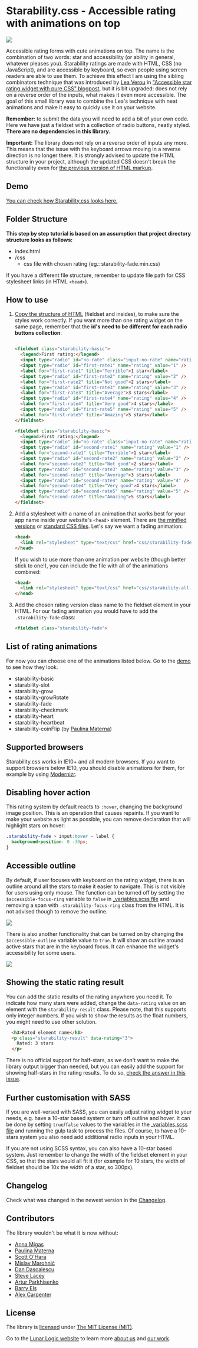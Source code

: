 # Starability.css - Accessible rating with animations on top

![](https://raw.githubusercontent.com/LunarLogic/starability/master/gh-images/starability-showcase.gif)

Accessible rating forms with cute animations on top. The name is the combination of two words: star and accessibility (or ability in general, whatever pleases you). Starability ratings are made with HTML, CSS (no JavaScript), and are accessible by keyboard, so even people using screen readers are able to use them. To achieve this effect I am using the sibling combinators technique that was introduced by [Lea Verou](http://lea.verou.me) in ["Accessible star rating widget with pure CSS" blogpost](http://lea.verou.me/2011/08/accessible-star-rating-widget-with-pure-css/), but it is bit upgraded: does not rely on a reverse order of the inputs, what makes it even more accessible. The goal of this small library was to combine the Lea's technique with neat animations and make it easy to quickly use it on your website.

**Remember:** to submit the data you will need to add a bit of your own code. Here we have just a fieldset with a collection of radio buttons, neatly styled. **There are no dependencies in this library.**

**Important:** The library does not rely on a reverse order of inputs any more. This means that the issue with the keyboard arrows moving in a reverse direction is no longer there. It is strongly advised to update the HTML structure in your project, although the updated CSS doesn't break the functionality even for [the previous version of HTML markup](https://github.com/LunarLogic/starability/blob/f3b34818d6b704465278f69dde506c78a6a6f444/README.md#how-to-use).

## Demo

[You can check how Starability.css looks here.](http://lunarlogic.github.io/starability/)

## Folder Structure

**This step by step tutorial is based on an assumption that project directory structure looks as follows:**

* index.html
* /css
  * css file with chosen rating (eg.: starability-fade.min.css)

If you have a different file structure, remember to update file path for CSS stylesheet links (in HTML `<head>`).

## How to use

1. [Copy the structure of HTML](https://github.com/LunarLogic/starability/blob/master/index.html) (fieldset and insides), to make sure the styles work correctly.  If you want more than one rating widget on the same page, remember that the **id's need to be different for each radio buttons collection**:

    ```html

    <fieldset class="starability-basic">
      <legend>First rating:</legend>
      <input type="radio" id="no-rate" class="input-no-rate" name="rating" value="0" checked aria-label="No rating." />
      <input type="radio" id="first-rate1" name="rating" value="1" />
      <label for="first-rate1" title="Terrible">1 star</label>
      <input type="radio" id="first-rate2" name="rating" value="2" />
      <label for="first-rate2" title="Not good">2 stars</label>
      <input type="radio" id="first-rate3" name="rating" value="3" />
      <label for="first-rate3" title="Average">3 stars</label>
      <input type="radio" id="first-rate4" name="rating" value="4" />
      <label for="first-rate4" title="Very good">4 stars</label>
      <input type="radio" id="first-rate5" name="rating" value="5" />
      <label for="first-rate5" title="Amazing">5 stars</label>
    </fieldset>

    <fieldset class="starability-basic">
      <legend>First rating:</legend>
      <input type="radio" id="no-rate" class="input-no-rate" name="rating" value="0" checked aria-label="No rating." />
      <input type="radio" id="second-rate1" name="rating" value="1" />
      <label for="second-rate1" title="Terrible">1 star</label>
      <input type="radio" id="second-rate2" name="rating" value="2" />
      <label for="second-rate2" title="Not good">2 stars</label>
      <input type="radio" id="second-rate3" name="rating" value="3" />
      <label for="second-rate3" title="Average">3 stars</label>
      <input type="radio" id="second-rate4" name="rating" value="4" />
      <label for="second-rate4" title="Very good">4 stars</label>
      <input type="radio" id="second-rate5" name="rating" value="5" />
      <label for="second-rate5" title="Amazing">5 stars</label>
    </fieldset>
    ```

2. Add a stylesheet with a name of an animation that works best for your app name inside your website's `<head>` element. There are [the minified versions](https://github.com/LunarLogic/starability/tree/master/starability-minified) or [standard CSS files](https://github.com/LunarLogic/starability/tree/master/starability-css). Let's say we want a fading animation:

    ```html
    <head>
      <link rel="stylesheet" type="text/css" href="css/starability-fade.min.css"/>
    </head>
    ```

    If you wish to use more than one animation per website (though better stick to one!), you can include the file with all of the animations combined:

    ```html
    <head>
      <link rel="stylesheet" type="text/css" href="css/starability-all.min.css"/>
    </head>
    ```


3. Add the chosen rating version class name to the fieldset element in your HTML. For our fading animation you would have to add the `.starability-fade` class:

    ```html
    <fieldset class="starability-fade">
    ```

## List of rating animations

For now you can choose one of the animations listed below. Go to the [demo](http://lunarlogic.github.io/starability/) to see how they look.

  - starability-basic
  - starability-slot
  - starability-grow
  - starability-growRotate
  - starability-fade
  - starability-checkmark
  - starability-heart
  - starability-heartbeat
  - starability-coinFlip (by [Paulina Materna](https://github.com/paulinamaterna))

## Supported browsers

Starability.css works in IE10+ and all modern browsers. If you want to support browsers below IE10, you should disable animations for them, for example by using [Modernizr](https://modernizr.com/).

## Disabling hover action

This rating system by default reacts to `:hover`, changing the background image position. This is an operation that causes repaints. If you want to make your website as light as possible, you can remove declaration that will highlight stars on hover:

```css
.starability-fade > input:hover ~ label {
  background-position: 0 -30px;
}
```

## Accessible outline

By default, if user focuses with keyboard on the rating widget, there is an outline around all the stars to make it easier to navigate. This is not visible for users using only mouse. The function can be turned off by setting the `$accessible-focus-ring` variable to `false` in [_variables.scss file](https://github.com/LunarLogic/starability/blob/master/starability-scss/_variables.scss) and removing a span with `.starability-focus-ring` class from the HTML. It is not advised though to remove the outline.

![](https://raw.githubusercontent.com/LunarLogic/starability/master/gh-images/starability-focus-ring.png)

There is also another functionality that can be turned on by changing the `$accessible-outline` variable value to `true`. It will show an outline around active stars that are in the keyboard focus. It can enhance the widget's accessibility for some users.

![](https://raw.githubusercontent.com/LunarLogic/starability/master/gh-images/starability-accessibility-outline.png)

## Showing the static rating result

You can add the static results of the rating anywhere you need it. To indicate how many stars were added, change the `data-rating` value on an element with the `starability-result` class. Please note, that this supports only integer numbers. If you wish to show the results as the float numbers, you might need to use other solution.

```html
  <h3>Rated element name</h3>
  <p class="starability-result" data-rating="3">
    Rated: 3 stars
  </p>
```

There is no official support for half-stars, as we don't want to make the library output bigger than needed, but you can easily add the support for showing half-stars in the rating results. To do so, [check the answer in this issue](https://github.com/LunarLogic/starability/issues/26#issuecomment-367013528).

## Further customisation with SASS

If you are well-versed with SASS, you can easily adjust rating widget to your needs, e.g. have a 10-star based system or turn off outline and hover. It can be done by setting `true`/`false` values to the variables in the [_variables.scss file](https://github.com/LunarLogic/starability/blob/master/starability-scss/_variables.scss) and running the gulp task to process the files. Of course, to have a 10-stars system you also need add additional radio inputs in your HTML.

If you are not using SCSS syntax, you can also have a 10-star based system. Just remember to change the width of the fieldset element in your CSS, so that the stars would all fit it (for example for 10 stars, the width of fieldset should be 10x the width of a star, so 300px).

## Changelog

Check what was changed in the newest version in the [Changelog](https://github.com/LunarLogic/starability/blob/master/CHANGELOG.md).

## Contributors

The library wouldn't be what it is now without:

  - [Anna Migas](https://github.com/szynszyliszys)
  - [Paulina Materna](https://github.com/paulinamaterna)
  - [Scott O'Hara](https://github.com/scottaohara)
  - [Mislav Marohnić](https://github.com/mislav)
  - [Dan Dascalescu](https://github.com/dandv)
  - [Steve Lacey](https://github.com/stevelacey)
  - [Artur Parkhisenko](https://github.com/arturparkhisenko)
  - [Barry Els](https://github.com/barryels)
  - [Alex Carpenter](https://github.com/alexcarpenter)

## License

The library is [licensed](https://github.com/LunarLogic/starability/blob/master/LICENSE) under [The MIT License (MIT)](http://choosealicense.com/licenses/mit/).

Go to the [Lunar Logic website](http://www.lunarlogic.io/) to learn more [about us](http://www.lunarlogic.io/company) and [our work](http://www.lunarlogic.io/portfolio).
